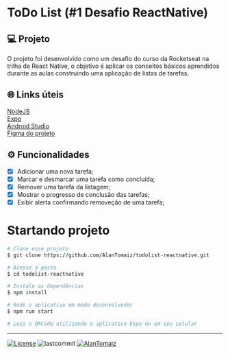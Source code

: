 # ToDo List (#1 Desafio ReactNative)

## 💻 Projeto
O projeto foi desenvolvido como um desafio do curso da Rocketseat na trilha de React Native, o objetivo é aplicar os conceitos básicos aprendidos durante as aulas construindo uma aplicação de listas de tarefas.

## 🌐 Links úteis
[NodeJS](https://nodejs.org/en/download)  
[Expo](https://expo.dev/)  
[Android Studio](https://developer.android.com/studio/install?hl=pt-br)  
[Figma do projeto](https://www.figma.com/file/1XfZQGSWk4HWjvwcjd2nOP/ToDo-List?node-id=0%3A1)

## ⚙️ Funcionalidades
- [x] Adicionar uma nova tarefa;
- [x] Marcar e desmarcar uma tarefa como concluída;
- [x] Remover uma tarefa da listagem;
- [x] Mostrar o progresso de conclusão das tarefas;
- [x] Exibir alerta confirmando removeção de uma tarefa;

# Startando projeto
```bash
# Clone esse projeto
$ git clone https://github.com/AlanTomaiz/todolist-reactnative.git

# Acesse a pasta
$ cd todolist-reactnative

# Instale as dependências
$ npm install

# Rode o aplicativo em modo desenvolvedor
$ npm run start

# Leia o QRCode utilizando o aplicativo Expo Go em seu celular
```
---
<p>
  <a href="LICENSE"><img  src="https://img.shields.io/static/v1?label=License&message=MIT&color=5965e0&labelColor=202024" alt="License"></a>
  <img alt="lastcommit" src="https://img.shields.io/github/last-commit/alantomaiz/todolist-reactnative?color=%235761C3" />
  <a href="https://www.linkedin.com/in/alantomaiz/"><img alt="AlanTomaiz" src="https://img.shields.io/badge/-AlanTomaiz-5965e0?style=flat&logo=Linkedin&logoColor=white" /></a>
</p>
